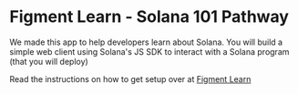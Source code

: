 # Figment Learn - Solana 101 Pathway

We made this app to help developers learn about Solana. You will build a simple web client using Solana's JS SDK to interact with a Solana program (that you will deploy)

Read the instructions on how to get setup over at [Figment Learn](https://learn.figment.io/network-documentation/solana/solana-pathway)
